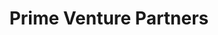 ---
layout: firm_page
title: "Prime Venture Partners"
id: "primevp.in"
permalink: "/primeventurepartnersprimevp.in/"
website: "https://primevp.in"
offices: "Bangalore (India)"
investment_stages: "Seed, Series A"
portfolio_companies: "MyGate, Niyo, Wheelseye, Sunstone eduversity, Quizizz, Zuper, Ezetap, Happay, KredX, Moneytap, HackerEarth, Synup, WheelsEye, MFine, Perpule, SurveySparrow, Recko, Bolt.Earth, Elchemy, Illumine, Punch, Poshn, PlanetSpark, Gallabox, Navadhan Capital, Metafin"
portfolio_link: "https://primevp.in/portfolio"
investment_markets: "Tech-Driven"
founded_year: "2011"
description: "Prime Venture Partners is an early-stage investment firm focused on tech-driven companies. They prefer to be the first institutional investor and allocate approximately US$6M-$8M per company. Their investment philosophy centers around backing visionary founders with strong teams and big vision."
linkedin: "https://in.linkedin.com/company/primevp"
twitter: ""
instagram: ""
team_page: "https://primevp.in/team"
investor_type: "Venture Capital"
crunchbase: "https://www.crunchbase.com/organization/angelprime"
pitchbook: ""

# SEO Optimization
meta_title: "Prime Venture Partners - VC Firm - projectstartups.com"
meta_description: "Prime Venture Partners, Prime Venture Partners is an early-stage investment firm focused on tech-driven companies. They prefer to be the first institutional investor and allo..."
meta_keywords: "Prime Venture Partners, Tech-Driven, VC firm, venture capital, startup investor, projectstartups.com"
canonical_url: "https://vc.projectstartups.com/primeventurepartnersprimevp.in/"
---